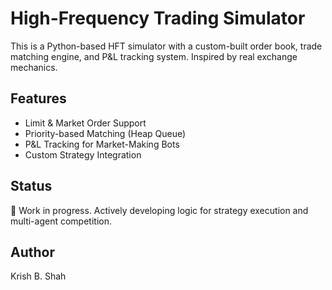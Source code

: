 # High-Frequency Trading Simulator

This is a Python-based HFT simulator with a custom-built order book, trade matching engine, and P&L tracking system. Inspired by real exchange mechanics.

## Features
- Limit & Market Order Support
- Priority-based Matching (Heap Queue)
- P&L Tracking for Market-Making Bots
- Custom Strategy Integration

## Status
🚧 Work in progress. Actively developing logic for strategy execution and multi-agent competition.

## Author
Krish B. Shah
